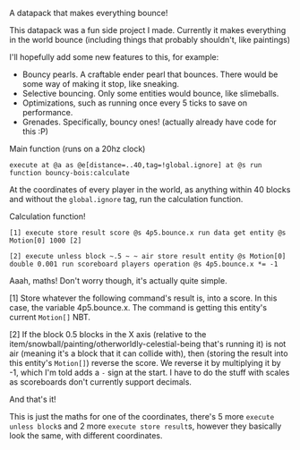 A datapack that makes everything bounce!

This datapack was a fun side project I made. Currently it makes everything in the world bounce (including things that probably shouldn't, like paintings)

I'll hopefully add some new features to this, for example:
  * Bouncy pearls. A craftable ender pearl that bounces. There would be some way of making it stop, like sneaking.
  * Selective bouncing. Only some entities would bounce, like slimeballs.
  * Optimizations, such as running once every 5 ticks to save on performance.
  * Grenades. Specifically, bouncy ones! (actually already have code for this :P)
   
Main function (runs on a 20hz clock)

    execute at @a as @e[distance=..40,tag=!global.ignore] at @s run function bouncy-bois:calculate
    
At the coordinates of every player in the world, as anything within 40 blocks and without the `global.ignore` tag, run the calculation function.

Calculation function!

    [1] execute store result score @s 4p5.bounce.x run data get entity @s Motion[0] 1000 [2]

    [2] execute unless block ~.5 ~ ~ air store result entity @s Motion[0] double 0.001 run scoreboard players operation @s 4p5.bounce.x *= -1

Aaah, maths! Don't worry though, it's actually quite simple.

[1] Store whatever the following command's result is, into a score. In this case, the variable 4p5.bounce.x. The command is getting this entity's current `Motion[]` NBT.

[2] If the block 0.5 blocks in the X axis (relative to the item/snowball/painting/otherworldly-celestial-being that's running it) is not air (meaning it's a block that it can collide with), then (storing the result into this entity's `Motion[]`) reverse the score. We reverse it by multiplying it by -1, which I'm told adds a `-` sign at the start. I have to do the stuff with scales as scoreboards don't currently support decimals.

And that's it!

This is just the maths for one of the coordinates, there's 5 more `execute unless block`s and 2 more `execute store result`s, however they basically look the same, with different coordinates.
